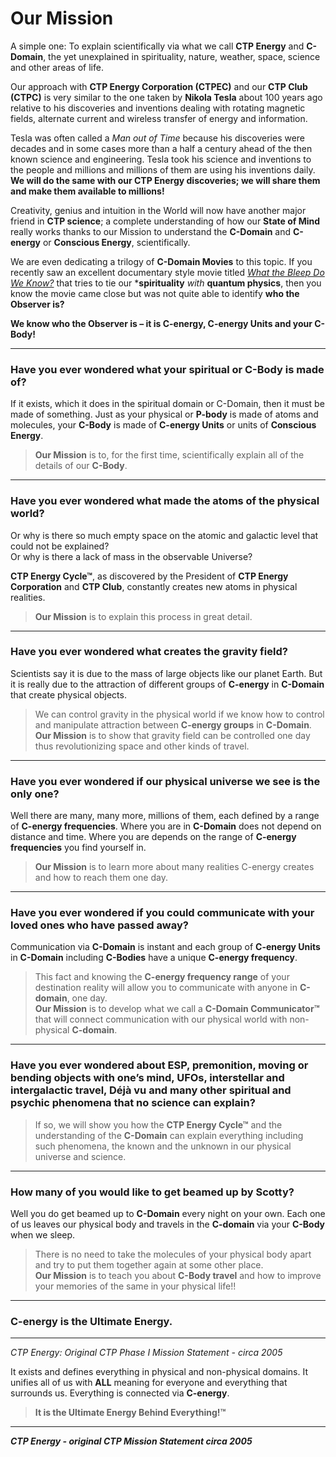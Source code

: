 # Our Mission

A simple one: To explain scientifically via what we call **CTP Energy** and **C-Domain**, the yet unexplained in spirituality, nature, weather, space, science and other areas of life.

Our approach with **CTP Energy Corporation (CTPEC)** and our **CTP Club (CTPC)** is very similar to the one taken by **Nikola Tesla** about 100 years ago relative to his discoveries and inventions dealing with rotating magnetic fields, alternate current and wireless transfer of energy and information.

Tesla was often called a *Man out of Time* because his discoveries were decades and in some cases more than a half a century ahead of the then known science and engineering. Tesla took his science and inventions to the people and millions and millions of them are using his inventions daily. **We will do the same with our CTP Energy discoveries; we will share them and make them available to millions!**

Creativity, genius and intuition in the World will now have another major friend in **CTP science**; a complete understanding of how our **State of Mind** really works thanks to our Mission to understand the **C-Domain** and **C-energy** or **Conscious Energy**, scientifically.

We are even dedicating a trilogy of **C-Domain Movies** to this topic. If you recently saw an excellent documentary style movie titled [*What the Bleep Do We Know?*](https://watchdocumentaries.com/what-the-bleep-do-we-know/) that tries to tie our ***spirituality** *with* **quantum physics**, then you know the movie came close but was not quite able to identify **who the Observer is?** 

**We know who the Observer is – it is C-energy, C-energy Units and your C-Body!**

---

### Have you ever wondered what your spiritual or C-Body is made of?

If it exists, which it does in the spiritual domain or C-Domain, then it must be made of something. Just as your physical or **P-body** is made of atoms and molecules, your **C-Body** is made of **C-energy Units** or units of **Conscious Energy**.

> **Our Mission** is to, for the first time, scientifically explain all of the details of our **C-Body**.

---

### Have you ever wondered what made the atoms of the physical world?  
Or why is there so much empty space on the atomic and galactic level that could not be explained?  
Or why is there a lack of mass in the observable Universe?

**CTP Energy Cycle™**, as discovered by the President of **CTP Energy Corporation** and **CTP Club**, constantly creates new atoms in physical realities.

> **Our Mission** is to explain this process in great detail.

---

### Have you ever wondered what creates the gravity field?

Scientists say it is due to the mass of large objects like our planet Earth. But it is really due to the attraction of different groups of **C-energy** in **C-Domain** that create physical objects.

> We can control gravity in the physical world if we know how to control and manipulate attraction between **C-energy groups** in **C-Domain**.  
> **Our Mission** is to show that gravity field can be controlled one day thus revolutionizing space and other kinds of travel.

---

### Have you ever wondered if our physical universe we see is the only one?

Well there are many, many more, millions of them, each defined by a range of **C-energy frequencies**. Where you are in **C-Domain** does not depend on distance and time. Where you are depends on the range of **C-energy frequencies** you find yourself in.

> **Our Mission** is to learn more about many realities C-energy creates and how to reach them one day.

---

### Have you ever wondered if you could communicate with your loved ones who have passed away?

Communication via **C-Domain** is instant and each group of **C-energy Units** in **C-Domain** including **C-Bodies** have a unique **C-energy frequency**.

> This fact and knowing the **C-energy frequency range** of your destination reality will allow you to communicate with anyone in **C-domain**, one day.  
> **Our Mission** is to develop what we call a **C-Domain Communicator™** that will connect communication with our physical world with non-physical **C-domain**.

---

### Have you ever wondered about ESP, premonition, moving or bending objects with one’s mind, UFOs, interstellar and intergalactic travel, Déjà vu and many other spiritual and psychic phenomena that no science can explain?

> If so, we will show you how the **CTP Energy Cycle™** and the understanding of the **C-Domain** can explain everything including such phenomena, the known and the unknown in our physical universe and science.

---

### How many of you would like to get beamed up by Scotty?

Well you do get beamed up to **C-Domain** every night on your own. Each one of us leaves our physical body and travels in the **C-domain** via your **C-Body** when we sleep.

> There is no need to take the molecules of your physical body apart and try to put them together again at some other place.  
> **Our Mission** is to teach you about **C-Body travel** and how to improve your memories of the same in your physical life!!

---

### C-energy is the Ultimate Energy.

---

*CTP Energy: Original CTP Phase I Mission Statement - circa 2005*

It exists and defines everything in physical and non-physical domains. It unifies all of us with **ALL** meaning for everyone and everything that surrounds us. Everything is connected via **C-energy**.

> **It is the Ultimate Energy Behind Everything!™**

---

***CTP Energy - original CTP Mission Statement circa 2005***
